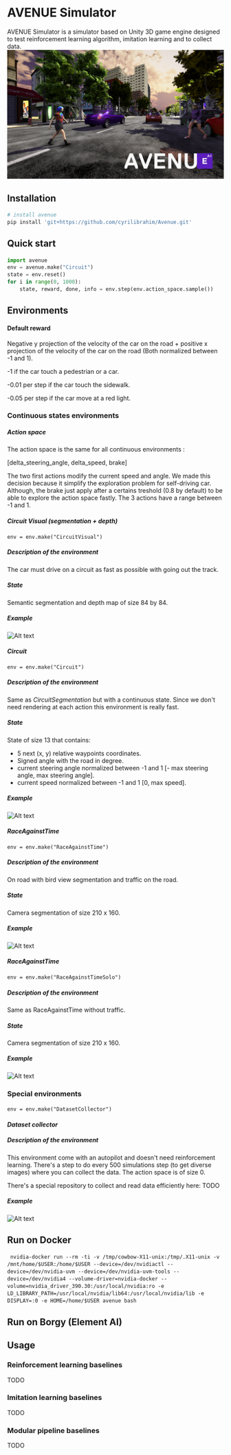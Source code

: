 # AVENUE Simulator

AVENUE Simulator is a simulator based on Unity 3D game engine designed to test reinforcement learning algorithm, imitation learning and to collect data.
![Alt text](images/AVENUE.jpg?raw=true "Title")

## Installation
```bash
# install avenue
pip install 'git+https://github.com/cyrilibrahim/Avenue.git'
```
## Quick start

```python
import avenue
env = avenue.make("Circuit")
state = env.reset()
for i in range(0, 1000):
    state, reward, done, info = env.step(env.action_space.sample())
```

## Environments

#### Default reward

Negative y projection of the velocity of the car on the road + positive x projection of the velocity of the car on the 
road (Both normalized between -1 and 1).

-1 if the car touch a pedestrian or a car.

-0.01 per step if the car touch the sidewalk.

-0.05 per step if the car move at a red light.


### Continuous states environments

##### Action space

The action space is the same for all continuous environments : 

[delta_steering_angle, delta_speed, brake]

The two first actions modify the current speed and angle. We made this decision because it simplify the exploration 
problem for self-driving car. Although, the brake just apply after a certains treshold (0.8 by default) to be able to
explore the action space fastly. 
The 3 actions have a range between -1 and 1.  
 

#### *Circuit Visual (segmentation + depth)*
``` env = env.make("CircuitVisual") ```

##### Description of the environment
The car must drive on a circuit as fast as possible with going out the track.
##### State
Semantic segmentation and depth map of size 84 by 84. 
##### Example
![Alt text](example/CircuitVisual.gif?raw=true "Title")

#### *Circuit*
``` env = env.make("Circuit") ```
##### Description of the environment
Same as *CircuitSegmentation* but with a continuous state. Since we don't need rendering at each action this environment is really
fast. 
##### State

State of size 13 that contains:
 <ul>
    <li>5 next (x, y) relative waypoints coordinates.</li>
    <li>Signed angle with the road in degree.</li>
    <li>current steering angle normalized between -1 and 1 [- max steering angle, max steering angle].</li>
    <li>current speed normalized between -1 and 1 [0, max speed].</li>
 </ul>

##### Example

![Alt text](example/CircuitSegmentation.gif?raw=true "Title")

#### *RaceAgainstTime*
``` env = env.make("RaceAgainstTime") ```
##### Description of the environment
On road with bird view segmentation and traffic on the road.
##### State
Camera segmentation of size 210 x 160.
##### Example

![Alt text](example/RaceAgainstTime.gif?raw=true "Title")

#### *RaceAgainstTime*
``` env = env.make("RaceAgainstTimeSolo") ```
##### Description of the environment
Same as RaceAgainstTime without traffic.
##### State
Camera segmentation of size 210 x 160.
##### Example

![Alt text](example/RaceAgainstTimeSolo.gif?raw=true "Title")

### Special environments
``` env = env.make("DatasetCollector") ```
#### *Dataset collector*
##### Description of the environment
This environment come with an autopilot and doesn't need reinforcement learning. There's a 
step to do every 500 simulations step (to get diverse images) where you can collect the data. The action space is of size 0. 

There's a special repository to collect and read data efficiently here: 
TODO

##### Example

![Alt text](example/DatasetCollection.gif?raw=true "Title")


## Run on Docker

``` nvidia-docker run --rm -ti -v /tmp/cowbow-X11-unix:/tmp/.X11-unix -v /mnt/home/$USER:/home/$USER --device=/dev/nvidiactl --device=/dev/nvidia-uvm --device=/dev/nvidia-uvm-tools --device=/dev/nvidia4 --volume-driver=nvidia-docker --volume=nvidia_driver_390.30:/usr/local/nvidia:ro -e LD_LIBRARY_PATH=/usr/local/nvidia/lib64:/usr/local/nvidia/lib -e DISPLAY=:0 -e HOME=/home/$USER avenue bash```


## Run on Borgy (Element AI)

## Usage

### Reinforcement learning baselines

TODO

### Imitation learning baselines

TODO

### Modular pipeline baselines

TODO